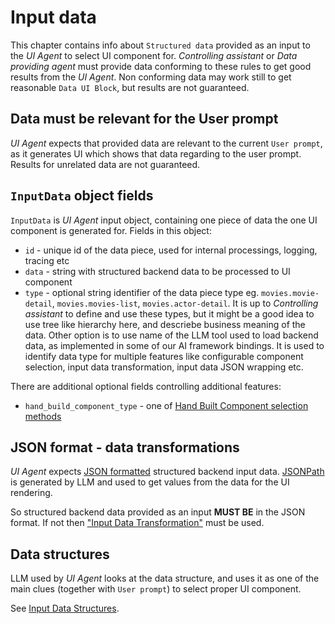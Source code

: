 # Input data

This chapter contains info about `Structured data` provided as an input to the *UI Agent* to select UI component for.
*Controlling assistant* or *Data providing agent* must provide data conforming to these rules to get good results from the *UI Agent*.
Non conforming data may work still to get reasonable `Data UI Block`, but results are not guaranteed.

## Data must be relevant for the User prompt

*UI Agent* expects that provided data are relevant to the current `User prompt`, as it generates UI which shows that data regarding to the user prompt. 
Results for unrelated data are not guaranteed.

## `InputData` object fields

`InputData` is *UI Agent* input object, containing one piece of data the one UI component is generated for. Fields in this object:

* `id` - unique id of the data piece, used for internal processings, logging, tracing etc
* `data` - string with structured backend data to be processed to UI component
* `type` - optional string identifier of the data piece type eg. `movies.movie-detail`, `movies.movies-list`, `movies.actor-detail`. It is up to *Controlling assistant*
   to define and use these types, but it might be a good idea to use tree like hierarchy here, and descriebe business meaning of the data. Other option is 
   to use name of the LLM tool used to load backend data, as implemented in some of our AI framework bindings.
   It is used to identify data type for multiple features like configurable component selection, input data transformation, input data JSON wrapping etc.

There are additional optional fields controlling additional features:

* `hand_build_component_type` - one of [Hand Built Component selection methods](../data_ui_blocks/hand_build_components.md)

## JSON format - data transformations

*UI Agent* expects [JSON formatted](https://datatracker.ietf.org/doc/html/rfc8259) structured backend input data.
[JSONPath](https://www.rfc-editor.org/rfc/rfc9535.html) is generated by LLM and used to get values from the data for the UI rendering.

So structured backend data provided as an input **MUST BE** in the JSON format. 
If not then ["Input Data Transformation"](transformation.md) must be used.

## Data structures

LLM used by *UI Agent* looks at the data structure, and uses it as one of the main clues (together with `User prompt`) to select proper UI component.

See [Input Data Structures](structure.md).
